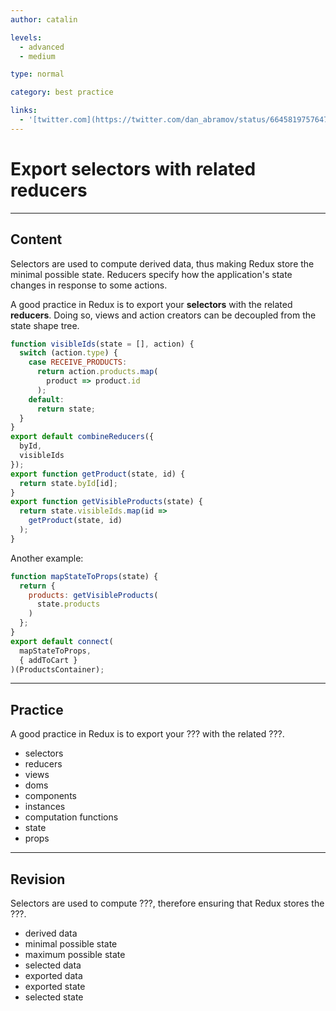 ```yaml
---
author: catalin

levels:
  - advanced
  - medium

type: normal

category: best practice

links:
  - '[twitter.com](https://twitter.com/dan_abramov/status/664581975764766721){website}'
---
```


# Export selectors with related reducers

---

## Content

Selectors are used to compute derived data, thus making Redux store the minimal possible state. Reducers specify how the application's state changes in response to some actions.

A good practice in Redux is to export your **selectors** with the related **reducers**.
Doing so, views and action creators can be decoupled from the state shape tree.

```javascript
function visibleIds(state = [], action) {
  switch (action.type) {
    case RECEIVE_PRODUCTS:
      return action.products.map(
        product => product.id
      );
    default:
      return state;
  }
}
export default combineReducers({
  byId,
  visibleIds
});
export function getProduct(state, id) {
  return state.byId[id];
}
export function getVisibleProducts(state) {
  return state.visibleIds.map(id =>
    getProduct(state, id)
  );
}
```

Another example:

```javascript
function mapStateToProps(state) {
  return {
    products: getVisibleProducts(
      state.products
    )
  };
}
export default connect(
  mapStateToProps,
  { addToCart }
)(ProductsContainer);
```

---

## Practice

A good practice in Redux is to export your ??? with the related ???.

- selectors
- reducers
- views
- doms
- components
- instances
- computation functions
- state
- props

---

## Revision

Selectors are used to compute ???, therefore ensuring that Redux stores the ???.

- derived data
- minimal possible state
- maximum possible state
- selected data
- exported data
- exported state
- selected state
